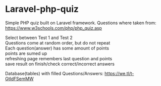 # Laravel-php-quiz

Simple PHP quiz built on Laravel framework. Questions where taken from: https://www.w3schools.com/php/php_quiz.asp

Select between Test 1 and Test 2<br/>
Questions come at random order, but do not repeat<br/>
Each question(answer) has some amount of points<br/>
points are sumed up<br/>
refreshing page remembers last question and points<br/>
save result on finish/check correct/incorrect answers<br/>

Database(tables) with filled Questions/Answers: https://we.tl/t-GtIdFSemMW
